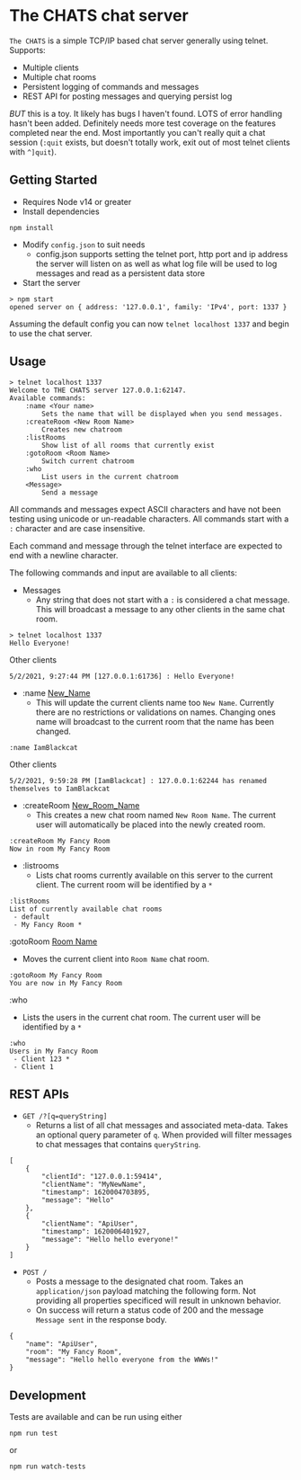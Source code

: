 # The CHATS chat server

`The CHATS` is a simple TCP/IP based chat server generally using telnet. Supports:
* Multiple clients
* Multiple chat rooms
* Persistent logging of commands and messages
* REST API for posting messages and querying persist log

*BUT* this is a toy. It likely has bugs I haven't found. LOTS of error handling hasn't been added. Definitely needs more test coverage on the features completed near the end. Most importantly you can't really quit a chat session (`:quit` exists, but doesn't totally work, exit out of most telnet clients with `^]quit`).

## Getting Started

* Requires Node v14 or greater
* Install dependencies
```
npm install
```
* Modify `config.json` to suit needs
  * config.json supports setting the telnet port, http port and ip address the server will listen on as well as what log file will be used to log messages and read as a persistent data store
* Start the server
```
> npm start
opened server on { address: '127.0.0.1', family: 'IPv4', port: 1337 }
```

Assuming the default config you can now `telnet localhost 1337` and begin to use the chat server.

## Usage

```
> telnet localhost 1337
Welcome to THE CHATS server 127.0.0.1:62147.
Available commands:
    :name <Your name>
        Sets the name that will be displayed when you send messages.
    :createRoom <New Room Name>
        Creates new chatroom
    :listRooms
        Show list of all rooms that currently exist
    :gotoRoom <Room Name>
        Switch current chatroom
    :who
        List users in the current chatroom
    <Message>
        Send a message
```

All commands and messages expect ASCII characters and have not been testing using unicode or un-readable characters. All commands start with a `:` character and are case insensitive.

Each command and message through the telnet interface are expected to end with a newline character.

The following commands and input are available to all clients:

* Messages
  * Any string that does not start with a `:` is considered a chat message. This will broadcast a message to any other clients in the same chat room.
```
> telnet localhost 1337
Hello Everyone!
```
Other clients
```
5/2/2021, 9:27:44 PM [127.0.0.1:61736] : Hello Everyone!
```

* :name <ins>New_Name</ins>
  * This will update the current clients name too `New Name`. Currently there are no restrictions or validations on names. Changing ones name will broadcast to the current room that the name has been changed.
```
:name IamBlackcat
```
Other clients
```
5/2/2021, 9:59:28 PM [IamBlackcat] : 127.0.0.1:62244 has renamed themselves to IamBlackcat
```

* :createRoom <ins>New_Room_Name</ins>
  * This creates a new chat room named `New Room Name`. The current user will automatically be placed into the newly created room.
```
:createRoom My Fancy Room
Now in room My Fancy Room
```

* :listrooms
  * Lists chat rooms currently available on this server to the current client. The current room will be identified by a `*`
```
:listRooms
List of currently available chat rooms
 - default
 - My Fancy Room *
```

:gotoRoom <ins>Room Name</ins>
  * Moves the current client into `Room Name` chat room.
```
:gotoRoom My Fancy Room
You are now in My Fancy Room
```

:who
  * Lists the users in the current chat room. The current user will be identified by a `*`
```
:who
Users in My Fancy Room
 - Client 123 *
 - Client 1
```

## REST APIs

* `GET /?[q=queryString]`
  * Returns a list of all chat messages and associated meta-data. Takes an optional query parameter of `q`. When provided will filter messages to chat messages that contains `queryString`.
```
[
    {
        "clientId": "127.0.0.1:59414",
        "clientName": "MyNewName",
        "timestamp": 1620004703895,
        "message": "Hello"
    },
    {
        "clientName": "ApiUser",
        "timestamp": 1620006401927,
        "message": "Hello hello everyone!"
    }
]
```

* `POST /`
  * Posts a message to the designated chat room. Takes an `application/json` payload matching the following form. Not providing all properties specificed will result in unknown behavior.
  * On success will return a status code of 200 and the message `Message sent` in the response body.
```
{
    "name": "ApiUser",
    "room": "My Fancy Room",
    "message": "Hello hello everyone from the WWWs!"
}
```

## Development

Tests are available and can be run using either
```
npm run test
```
or
```
npm run watch-tests
```